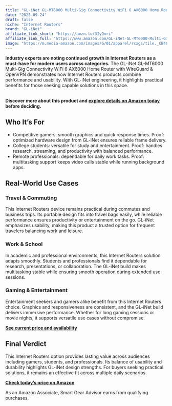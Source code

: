 ```yaml
---
title: "GL-iNet GL-MT6000 Multi-Gig Connectivity WiFi 6 AX6000 Home Router with WireGuard & OpenVPN"
date: "2025-09-24"
draft: false
niche: "Internet Routers"
brand: "GL-iNet"
affiliate_link_short: "https://amzn.to/3IyQnri"
affiliate_link_full: "https://www.amazon.com/GL-iNet-GL-MT6000-Multi-Gig-Connectivity-WireGuard/dp/B0CP7S3117?crid=3266UASUBDV9L&dib=eyJ2IjoiMSJ9.DtZfKMgZhuRLMaweJBWvXs3-KOd5yS13hFA1WTcALLTJqqUt1quPC3_SqrhPUstjsfUOx9KWZQhsOi4N0ifwfuiOUyYvp-9OSBZBwfCx27GeYyP0JChrUDdwXhmvwXtFiith6LqkVzcsRDMQdR0k-FL1fZj6ysXY5kiqIr9feLPC-Zcars-ysYdXbmuBrrSS7wyR_MH0vEBP3in-IZ3zPldud8lFpAcVk43_efMDdmoFOsLJuHG7YlYeRHE4elJFgr9zBBi2ZRJnT4jizMzwaADJA61G2Z3sCz4dQQYih8Y.0YP5jLAILgLFQlq16zQhzjz3nIYpTiyfZ9TGJ27EM00&dib_tag=se&keywords=internet+routers&qid=1758674975&refinements=p_72%3A1248879011&rnid=1248877011&s=electronics&sprefix=internet+router%2Celectronics%2C107&sr=1-25&linkCode=ll1&tag=ironwooddigit-20&linkId=740833544908897839957ab8a1d05f0d&language=en_US&ref_=as_li_ss_tl"
image: "https://m.media-amazon.com/images/G/01/apparel/rcxgs/tile._CB483369110_.gif"
---
```


<p><strong>Industry experts are noting continued growth in Internet Routers as a must-have for modern users across categories.</strong> The GL-iNet GL-MT6000 Multi-Gig Connectivity WiFi 6 AX6000 Home Router with WireGuard & OpenVPN demonstrates how Internet Routers products combine performance and usability. With GL-iNet engineering, it highlights practical benefits for those seeking capable solutions in this space.</p>
<br>
<strong>Discover more about this product and <a href="https://amzn.to/3IyQnri" rel="nofollow sponsored">explore details on Amazon today</a> before deciding.</strong>
<br>

<h2>Who It’s For</h2>
<ul>
  <li>Competitive gamers: smooth graphics and quick response times. Proof: optimized hardware design from GL-iNet ensures reliable frame delivery.</li>
  <li>College students: versatile for study and entertainment. Proof: handles research, streaming, and productivity with balanced performance.</li>
  <li>Remote professionals: dependable for daily work tasks. Proof: multitasking support keeps video calls stable while running background apps.</li>
</ul>

<h2>Real-World Use Cases</h2>

<h3>Travel & Commuting</h3>
<p>This Internet Routers device remains practical during commutes and business trips. Its portable design fits into travel bags easily, while reliable performance ensures productivity or entertainment on the go. GL-iNet emphasizes usability, making this product a trusted option for frequent travelers balancing work and leisure.</p>

<h3>Work & School</h3>
<p>In academic and professional environments, this Internet Routers solution adapts smoothly. Students and professionals find it dependable for research, presentations, or collaboration. The GL-iNet build makes multitasking stable while ensuring smooth operation during extended use sessions.</p>

<h3>Gaming & Entertainment</h3>
<p>Entertainment seekers and gamers alike benefit from this Internet Routers choice. Graphics and responsiveness are consistent, and the GL-iNet build delivers immersive performance. Whether for long gaming sessions or movie nights, it supports versatile use cases without compromise.</p>

<p><strong><a href="https://amzn.to/3IyQnri" rel="nofollow sponsored">See current price and availability</a></strong></p>

<h2>Final Verdict</h2>
<p>This Internet Routers option provides lasting value across audiences including gamers, students, and professionals. Its balance of usability and durability highlights GL-iNet design strengths. For buyers seeking practical solutions, it remains an effective fit across multiple daily scenarios.</p>

<p><strong><a href="https://amzn.to/3IyQnri" rel="nofollow sponsored">Check today’s price on Amazon</a></strong></p>

<p>As an Amazon Associate, Smart Gear Advisor earns from qualifying purchases.</p>
